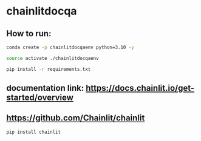 # chainlitdocqa

## How to run:

```bash
conda create -p chainlitdocqaenv python=3.10 -y
```

```bash
source activate ./chainlitdocqaenv
```

```bash
pip install -r requirements.txt
```



## documentation link: https://docs.chainlit.io/get-started/overview
## https://github.com/Chainlit/chainlit

```bash
pip install chainlit

```